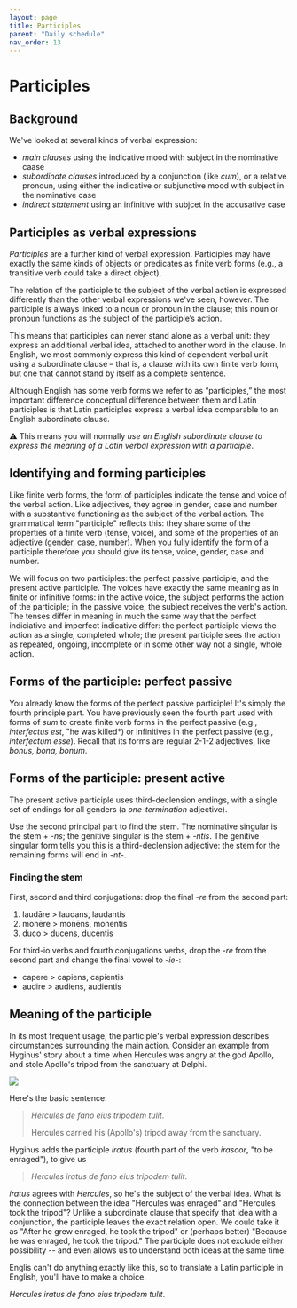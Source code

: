 ```yaml
---
layout: page
title: Participles
parent: "Daily schedule"
nav_order: 13
---
```


# Participles

## Background

We've looked at several kinds of verbal expression:

- *main clauses* using the indicative mood with subject in the nominative caase
- *subordinate clauses* introduced by a conjunction (like *cum*), or a relative pronoun, using either the indicative or subjunctive mood with subject in the nominative case
- *indirect statement* using an infinitive with subjcet in the accusative case


## Participles as verbal expressions

*Participles* are a further kind of verbal expression. Participles may have exactly the same kinds of objects or predicates as finite verb forms (e.g., a transitive verb could take a direct object).  

The relation of the participle to the subject of the verbal action is expressed differently than the other verbal expressions we've seen, however. The participle is always linked to a noun or pronoun in the clause; this noun or pronoun functions as the subject of the participle’s action.

This means that participles can never stand alone as a verbal unit: they express an additional verbal idea, attached to another word in the clause. In English, we most commonly express this kind of dependent verbal unit using a subordinate clause – that is, a clause with its own finite verb form, but one that cannot stand by itself as a complete sentence.


Although English has some verb forms we refer to as “participles,” the most important difference conceptual difference between them and Latin participles is that Latin participles express a verbal idea  comparable to an English subordinate clause.




⚠️ This means you will normally *use an English subordinate clause to express the meaning of a Latin verbal expression with a participle*.



## Identifying and forming participles


Like finite verb forms, the form of participles indicate the tense and voice of the verbal action. Like adjectives, they agree in gender, case and number with a substantive functioning as the subject of the verbal action. The grammatical term "participle" reflects this: they share some of the properties of a finite verb (tense, voice), and some of the properties of an adjective (gender, case, number). When you fully identify the form of a participle therefore you should give its tense, voice, gender, case and number.

We will focus on two participles: the perfect passive participle, and the present active participle. The voices have exactly the same meaning as in finite or infinitive forms: in the active voice, the subject performs the action of the participle; in the passive voice, the subject receives the verb's action. The tenses differ in meaning in much the same way that the perfect indiciative and imperfect indicative differ: the perfect participle views the  action as a single, completed whole; the present participle  sees the action as repeated, ongoing, incomplete or in some other way not a single, whole action.


## Forms of the participle: perfect passive

You already know the forms of the perfect passive participle!  It's simply the fourth principle part.  You have previously seen the fourth part used with forms of *sum* to create finite verb forms in the perfect passive  (e.g., *interfectus est*, "he was killed*) or infinitives in the perfect passive (e.g., *interfectum esse*). Recall that its forms are regular 2-1-2 adjectives, like *bonus, bona, bonum*.



## Forms of the participle: present active

The present active participle uses third-declension endings, with a single set of endings for all genders (a *one-termination* adjective).

Use the second principal part to find the stem. The nominative singular is the stem + *-ns*; the genitive singular is the stem + *-ntis*.  The genitive singular form tells you this is a third-declension adjective: the stem for the remaining forms will end in *-nt-*.

### Finding the stem

First, second and third conjugations: drop the final *-re* from the second part:

1. laudāre > laudans, laudantis
2. monēre > monēns, monentis
3. duco > ducens, ducentis


For third-io verbs and fourth conjugations verbs, drop the *-re* from the second part and change the final vowel to *-ie-*:

- capere > capiens, capientis
- audire > audiens, audientis


## Meaning of the participle

In its most frequent usage, the participle's verbal expression describes circumstances surrounding the main action.  Consider an example from Hyginus' story about a time when Hercules was angry at the god Apollo, and stole Apollo's tripod from the sanctuary at Delphi.

![](https://upload.wikimedia.org/wikipedia/commons/2/27/Herakles_Apollo_tripod_Louvre_G180_n2.jpg)

Here's the basic sentence: 

> *Hercules de fano eius tripodem tulit*.
> 
> Hercules carried his (Apollo's) tripod away from the sanctuary.


Hyginus adds the participle *iratus* (fourth part of the verb *irascor*, "to be enraged"), to give us

> *Hercules iratus de fano eius tripodem tulit*.


*iratus* agrees with *Hercules*, so he's the subject of the verbal idea.  What is the connection between the idea "Hercules was enraged" and "Hercules took the tripod"?  Unlike a subordinate clause that specify that idea with a conjunction, the participle leaves the exact relation open.  We could take it as "After he grew enraged, he took the tripod" or (perhaps better) "Because he was enraged, he took the tripod."  The participle does not exclude either possibility -- and even allows us to understand both ideas at the same time.

Englis can't do anything exactly like this, so to translate a Latin participle in English, you'll have to make a choice.






*Hercules iratus de fano eius tripodem tulit*.